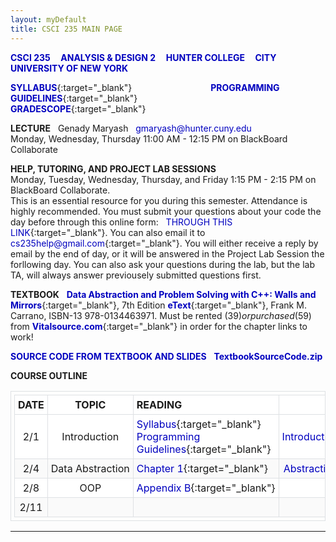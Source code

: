 ```yaml
---
layout: myDefault
title: CSCI 235 MAIN PAGE
---
```


**[CSCI 235 &nbsp; &nbsp; ANALYSIS & DESIGN 2 &nbsp; &nbsp; HUNTER COLLEGE &nbsp; &nbsp; CITY UNIVERSITY OF NEW YORK](index.html)**  
  
[**SYLLABUS**](syllabus.html){:target="_blank"}&nbsp; &nbsp; &nbsp; &nbsp; &nbsp; &nbsp; &nbsp; &nbsp; &nbsp; &nbsp; &nbsp; &nbsp; &nbsp; &nbsp; &nbsp; &nbsp;
[**PROGRAMMING GUIDELINES**](programming_guidelines.html){:target="_blank"}&nbsp; &nbsp; &nbsp; &nbsp; &nbsp; &nbsp; &nbsp; &nbsp; &nbsp; &nbsp; &nbsp; &nbsp; &nbsp; &nbsp; &nbsp; &nbsp;
[**GRADESCOPE**](https://www.gradescope.com/courses/155598 "Entry Code 9GRRD8"){:target="_blank"}  
  
**LECTURE** &nbsp; Genady Maryash &nbsp; gmaryash@hunter.cuny.edu  
Monday, Wednesday, Thursday 11:00 AM - 12:15 PM on BlackBoard Collaborate  
  
**HELP, TUTORING, AND PROJECT LAB SESSIONS**  
Monday, Tuesday, Wednesday, Thursday, and Friday 1:15 PM - 2:15 PM on BlackBoard Collaborate.  
This is an essential resource for you during this semester.  Attendance is highly recommended.  You must submit your questions about your code the day before through this online form: &nbsp; [THROUGH THIS LINK](https://forms.gle/tv39oy3brf76HjRS7){:target="_blank"}. You can also email it to [cs235help@gmail.com](cs235help@gmail.com){:target="_blank"}.  You will either receive a reply by email by the end of day, or it will be answered in the Project Lab Session the forllowing day.  You can also ask your questions during the lab, but the lab TA, will always answer previousely submitted questions first.  
    
**TEXTBOOK** &nbsp; [**Data Abstraction and Problem Solving with C++: Walls and Mirrors**](https://www.vitalsource.com/products/data-abstraction-amp-problem-solving-with-c-walls-frank-m-carrano-timothy-m-v9780134477473?term=C%2B%2B+walls+mirrors){:target="_blank"}, 7th Edition [**eText**](https://www.vitalsource.com/products/data-abstraction-amp-problem-solving-with-c-walls-frank-m-carrano-timothy-m-v9780134477473?term=C%2B%2B+walls+mirrors){:target="_blank"}, Frank M. Carrano, ISBN-13 978-0134463971. Must be rented ($39) or purchased ($59) from [**Vitalsource.com**](https://www.vitalsource.com/products/data-abstraction-amp-problem-solving-with-c-walls-frank-m-carrano-timothy-m-v9780134477473?term=C%2B%2B+walls+mirrors){:target="_blank"} in order for the chapter links to work!  
  
[**SOURCE CODE FROM TEXTBOOK AND SLIDES**](files/TextbookSourceCode.zip) &nbsp; [**TextbookSourceCode.zip**](files/TextbookSourceCode.zip)
  
**COURSE OUTLINE**  
  
 DATE | TOPIC | READING&nbsp;&nbsp;&nbsp;&nbsp;&nbsp;&nbsp;&nbsp;&nbsp;&nbsp;&nbsp;&nbsp;&nbsp;&nbsp;&nbsp;&nbsp;&nbsp;&nbsp;&nbsp;&nbsp;&nbsp;&nbsp;&nbsp;&nbsp;&nbsp;&nbsp;&nbsp;&nbsp;&nbsp;&nbsp;&nbsp; | SLIDES | ASSIGNMENTS 
 :---: | :---: | --- | :---: | ---: 
 2/1 | Introduction | [Syllabus](syllabus.html){:target="_blank"}<br/>[Programming Guidelines](programming_guidelines.html){:target="_blank"} | [Introduction](slides/01_introduction.pdf){:target="_blank"} | 
 2/4 | Data&nbsp;Abstraction | [Chapter&nbsp;1](https://bookshelf.vitalsource.com/#/books/9780134477473/epubcfi/6/30%5B%3Bvnd.vst.idref%3DP70010119250000000000000000005D9%5D!/4/2%5BP70010119250000000000000000005D9%5D/2/2%5BP7001011925000000000000000009091%5D/4%400:0){:target="_blank"} | [Abstraction](/slides/02_oop.pdf){:target="_blank"} | [**Project&nbsp;0**&nbsp;**due&nbsp;2/8**](//projects/project_0_/project_0_.html){:target="_blank"} 
 2/8 | OOP | [Appendix&nbsp;B](https://bookshelf.vitalsource.com/#/books/9780134477473/epubcfi/6/450%5B%3Bvnd.vst.idref%3DP7001011925000000000000000006BC2%5D!/4/2%5BP7001011925000000000000000006BC2%5D/2/2%5BP700101192500000000000000000E4E6%5D/4%400:0){:target="_blank"} |  | 
 2/11 |  |  |  |  
 
<!-- 

 9/3 | Inheritance | [C++&nbsp;Interlude&nbsp;1](https://bookshelf.vitalsource.com/#/books/9780134477473/epubcfi/6/48%5B%3Bvnd.vst.idref%3DP700101192500000000000000000099F%5D!/4/6%400:0){:target="_blank"} | [Inheritance](slides/03_inheritance.pdf){:target="_blank"} | [SQ&nbsp;Basic&nbsp;Inheritance&nbsp;9/14](study_questions/sq_00_Basic_Inheritance.pdf){:target="_blank"} 
 9/9 |  |  |  | 
 9/10 | Polymorphism | [C++&nbsp;Interlude&nbsp;2.4](https://bookshelf.vitalsource.com/#/books/9780134477473/epubcfi/6/106%5B%3Bvnd.vst.idref%3DP70010119250000000000000000016EA%5D!/4/6%400:0){:target="_blank"} | [Polymorphism](slides/11_polymorphism.pdf){:target="_blank"} | [SQ&nbsp;Polymorphism&nbsp;9/20](study_questions/sq_05_polymorphism.pdf){:target="_blank"}<br/>[**Project&nbsp;1**&nbsp;**due&nbsp;9/29**](projects/project_1_/project_1_.html){:target="_blank"} 
 9/14 |  |  |  | 
 9/16 | ADTs,&nbsp;Templates | [Chapters&nbsp;3.1&nbsp;and](https://bookshelf.vitalsource.com/#/books/9780134477473/epubcfi/6/86%5B%3Bvnd.vst.idref%3DP7001011925000000000000000001247%5D!/4/6%400:0){:target="_blank"} | [ADTs&nbsp;&&nbsp;Templates](slides/04_adt_templates.pdf){:target="_blank"} | 
 9/17 |  |  |  | 
 9/21 | Array&nbsp;Bag | [3.2&nbsp;Array&nbsp;Implementation](https://bookshelf.vitalsource.com/#/books/9780134477473/epubcfi/6/88%5B%3Bvnd.vst.idref%3DP700101192500000000000000000128D%5D!/4/2%5BP700101192500000000000000000128D%5D/2/2%5BP7001011925000000000000000009B14%5D/2%400:0){:target="_blank"} | [ArrayBag](slides/05_array_bag.pdf){:target="_blank"} | [SQ&nbsp;ArrayBag&nbsp;](study_questions/sq_02_ArrayBag.pdf){:target="_blank"} 
 9/23 |  |  |  | 
 9/24 | Pointers | [C++&nbsp;Interlude&nbsp;2.1,&nbsp;2.2,&nbsp;2.3,&nbsp;2.5](https://bookshelf.vitalsource.com/#/books/9780134477473/epubcfi/6/98%5B%3Bvnd.vst.idref%3DP700101192500000000000000000151A%5D!/4/2%5BP700101192500000000000000000151A%5D/2/2%5BP7001011925000000000000000009D22%5D/4%400:0){:target="_blank"} | [Pointers](slides/06_Pointers.pdf){:target="_blank"} | 
 9/29 | Link-Based<br/>Implementation | [Pointers,&nbsp;etc&nbsp;Tutorial](https://www.ntu.edu.sg/home/ehchua/programming/cpp/cp4_pointerreference.html){:target="_blank"}<br/>[Chapter&nbsp;4](https://bookshelf.vitalsource.com/#/books/9780134477473/epubcfi/6/110%5B%3Bvnd.vst.idref%3DP7001011925000000000000000001798%5D!/4/2%5BP7001011925000000000000000001798%5D/2/2%5BP7001011925000000000000000009F33%5D/4%400:0){:target="_blank"} | [LinkedBag](slides/07_LinkedBag.pdf){:target="_blank"} | [SQ&nbsp;LinkedBag&nbsp;](study_questions/sq_03_LinkedChain.pdf){:target="_blank"} 
 9/30 |  |  |  | [**Project&nbsp;2**&nbsp;**due&nbsp;10/16**](projects/project_2_/project_2_.html){:target="_blank"} 
 10/1 |  |  |  | 
 10/5 | MIDTRERM | EXAM | 1 | 
 10/7 | Copy Constructor |  | [Copy Constructor](slides/08_Copy_Constructor.pdf){:target="_blank"} | 
 10/8 |  |  |  | 
 10/12 | Lists | [Chapter&nbsp;8](https://bookshelf.vitalsource.com/#/books/9780134477473/epubcfi/6/188%5B%3Bvnd.vst.idref%3DP7001011925000000000000000002728%5D!/4/2%5BP7001011925000000000000000002728%5D/2/2%5BP700101192500000000000000000AC19%5D/4%400:0){:target="_blank"} | [Lists](slides/09_lists.pdf){:target="_blank"} | 
 10/14 |  |  | [Chapter&nbsp;9](https://bookshelf.vitalsource.com/#/books/9780134477473/epubcfi/6/202%5B%3Bvnd.vst.idref%3DP700101192500000000000000000295E%5D!/4/2%5BP700101192500000000000000000295E%5D/2/2%5BP700101192500000000000000000AE08%5D/4%400:0){:target="_blank"} | [SQ&nbsp;Lists&nbsp;](study_questions/sq_04_lists.pdf){:target="_blank"} 
 10/15 | Exception Handling | [C++&nbsp;Interlude&nbsp;3](https://bookshelf.vitalsource.com/#/books/9780134477473/epubcfi/6/162%5B%3Bvnd.vst.idref%3DP7001011925000000000000000002395%5D!/4/2%5BP7001011925000000000000000002395%5D/2/2%5BP700101192500000000000000000A90C%5D/4%400:0){:target="_blank"} | [Exception Handling](slides/10_exception_handling.pdf){:target="_blank"} | [**Project&nbsp;3**&nbsp;**due&nbsp;11/2**](projects/project_3_/project_3_.html){:target="_blank"} 
 10/19 |  |  |  | 
 10/21 | Recursion | [Chapters&nbsp;2](https://bookshelf.vitalsource.com/#/books/9780134477473/epubcfi/6/62%5B%3Bvnd.vst.idref%3DP7001011925000000000000000000BEE%5D!/4/2%5BP7001011925000000000000000000BEE%5D/2/2%5BP70010119250000000000000000095A9%5D/4%400:0){:target="_blank"}[&nbsp;&&nbsp;5&nbsp;&&nbsp;](https://bookshelf.vitalsource.com/#/books/9780134477473/epubcfi/6/128%5B%3Bvnd.vst.idref%3DP7001011925000000000000000001B70%5D!/4/2%5BP7001011925000000000000000001B70%5D/2/2%5BP700101192500000000000000000A272%5D/4%400:0){:target="_blank"}[Appendix&nbsp;E](https://bookshelf.vitalsource.com/#/books/9780134477473/epubcfi/6/496%5B%3Bvnd.vst.idref%3DP7001011925000000000000000007090%5D!/4/2%5BP7001011925000000000000000007090%5D/2/2%5BP700101192500000000000000000E8E1%5D/4%400:0){:target="_blank"}<br/>[Number&nbsp;of:&nbsp;Permutations](https://is.gd/QWt5OJ){:target="_blank"}<br/>Number&nbsp;of&nbsp;Combinations[&nbsp;1, ](https://is.gd/HC7YxX){:target="_blank"}[&nbsp;2](https://is.gd/tMWSJR){:target="_blank"} | [Recursion](slides/12_recursion.pdf){:target="_blank"}<br/>[*Recursive Drawing*](http://recursivedrawing.com/){:target="_blank"}<br/>[More Recursion](slides/13_more_recursion.pdf){:target="_blank"} | [SQ&nbsp;Recursion&nbsp;](study_questions/sq_06_recursion.pdf){:target="_blank"} 
 10/22 |  |  |  | 
 10/26 | Algorithm Efficiency | Combinations:[&nbsp;1,&nbsp;](https://is.gd/tMWSJR){:target="_blank"}[&nbsp;2,&nbsp;&nbsp;](https://is.gd/O7PUS4){:target="_blank"}<br/>[Chapter&nbsp;10](https://bookshelf.vitalsource.com/#/books/9780134477473/epubcfi/6/224%5B%3Bvnd.vst.idref%3DP7001011925000000000000000002F5A%5D!/4/2%5BP7001011925000000000000000002F5A%5D/2/2%5BP700101192500000000000000000B31A%5D/4%400:0){:target="_blank"} | [*Extra&nbsp;math*](files/binomial_coefficient.pdf){:target="_blank"}<br/>[Efficiency](slides/14_algorithm_efficiency.pdf){:target="_blank"} | [SQ&nbsp;Algorythm&nbsp;Efficiency&nbsp;](study_questions/sq_07_algorithm_efficiency.pdf){:target="_blank"} 
 10/28 |  |  |  | 
 10/29 | Searching| [Chapter&nbsp;2.4.2](https://bookshelf.vitalsource.com/#/books/9780134477473/epubcfi/6/70%5B%3Bvnd.vst.idref%3DP7001011925000000000000000000E02%5D!/4/2%5BP7001011925000000000000000000E02%5D/10%5BP7001011925000000000000000000E38%5D/2/2%5BP7001011925000000000000000009789%5D/2%400:0){:target="_blank"}<br/>[Chapter&nbsp;10.2.5](https://bookshelf.vitalsource.com/#/books/9780134477473/epubcfi/6/228%5B%3Bvnd.vst.idref%3DP7001011925000000000000000002F9C%5D!/4/2%5BP7001011925000000000000000002F9C%5D/38%5BP70010119250000000000000000030B4%5D/2/2%5BP700101192500000000000000000B426%5D/2%400:0){:target="_blank"} | [Searching](slides/15_searching.pdf){:target="_blank"} |  
 11/2 | Sorting | [Chapter&nbsp;11](https://bookshelf.vitalsource.com/#/books/9780134477473/epubcfi/6/236%5B%3Bvnd.vst.idref%3DP7001011925000000000000000003188%5D!/4/2%5BP7001011925000000000000000003188%5D/2/2%5BP700101192500000000000000000B4CD%5D/4%400:0){:target="_blank"} | [Sorting](slides/16_sorting.pdf){:target="_blank"} | [SQ&nbsp;Sorting&nbsp;&nbsp;&nbsp;&nbsp;&nbsp;](study_questions/sq_08_sorting.pdf){:target="_blank"} 
 11/4 |  |  |  | [**Project&nbsp;4**&nbsp;**due&nbsp;11/16**](projects/project_4_/project_4_.html){:target="_blank"} 
 11/5 |  |  |  | 
 11/9 | Stacks | [Chapter&nbsp;6](https://bookshelf.vitalsource.com/#/books/9780134477473/epubcfi/6/144%5B%3Bvnd.vst.idref%3DP7001011925000000000000000001F28%5D!/4/2%5BP7001011925000000000000000001F28%5D/2/2%5BP700101192500000000000000000A554%5D/4%400:0){:target="_blank"} | [Stacks](slides/17_stacks.pdf){:target="_blank"} |  
 11/11 | Stack Implementation |[Chapter&nbsp;7](https://bookshelf.vitalsource.com/#/books/9780134477473/epubcfi/6/174%5B%3Bvnd.vst.idref%3DP70010119250000000000000000025C8%5D!/4/2%5BP70010119250000000000000000025C8%5D/2/2%5BP700101192500000000000000000AAEC%5D/4%400:0){:target="_blank"}| [Stack Implementation](slides/18_stack_implementation.pdf){:target="_blank"} | [SQ&nbsp;Stacks&nbsp;&nbsp;&nbsp;&nbsp;&nbsp;](study_questions/sq_09_stacks.pdf){:target="_blank"} 
 11/12 | Queues | [Chapter&nbsp;13](https://bookshelf.vitalsource.com/#/books/9780134477473/epubcfi/6/274%5B%3Bvnd.vst.idref%3DP7001011925000000000000000003B21%5D!/4/2%5BP7001011925000000000000000003B21%5D/2/2%5BP700101192500000000000000000BCB7%5D/4%400:0){:target="_blank"} | [Queues](slides/19_queues.pdf){:target="_blank"} | 
 11/16 | Queue Implementation | [Chapter&nbsp;14](https://bookshelf.vitalsource.com/#/books/9780134477473/epubcfi/6/292%5B%3Bvnd.vst.idref%3DP7001011925000000000000000003F1B%5D!/4/2%5BP7001011925000000000000000003F1B%5D/2/2%5BP700101192500000000000000000C023%5D/4%400:0){:target="_blank"} | [Queue Implementation](slides/20_queue_implementation.pdf){:target="_blank"} | [SQ&nbsp;Queues&nbsp;&nbsp;&nbsp;&nbsp;&nbsp;](study_questions/sq_10_queues.pdf){:target="_blank"} 
 11/18 | Trees | [Chapter&nbsp;15](https://bookshelf.vitalsource.com/#/books/9780134477473/epubcfi/6/310%5B%3Bvnd.vst.idref%3DP70010119250000000000000000042F9%5D!/4/2%5BP70010119250000000000000000042F9%5D/2/2%5BP700101192500000000000000000C34F%5D/4%400:0){:target="_blank"} | [Trees](slides/21_trees.pdf){:target="_blank"} | 
 11/19 |  | SECOND | EXAM | 
 11/23 |  |  |  | [**Project&nbsp;5**&nbsp;**due&nbsp;12/13**](projects/project_5_/project_5_.html){:target="_blank"} 
 11/30 | Smart&nbsp;Pointers | [C++&nbsp;Interlude&nbsp;4](https://bookshelf.vitalsource.com/#/books/9780134477473/epubcfi/6/216%5B%3Bvnd.vst.idref%3DP7001011925000000000000000002CE7%5D!/4/2%5BP7001011925000000000000000002CE7%5D/2/2%5BP700101192500000000000000000B108%5D/4%400:0){:target="_blank"} | [Smart Pointers](slides/i4_smart_pointers.pdf){:target="_blank"} | [SQ&nbsp;Trees&nbsp;&nbsp;&nbsp;&nbsp;&nbsp;](study_questions/sq_11_trees.pdf){:target="_blank"} 
 12/2 |  |  |  | 
 12/3 | Tree Implementation | [Chapter&nbsp;16](https://bookshelf.vitalsource.com/#/books/9780134477473/epubcfi/6/324%5B%3Bvnd.vst.idref%3DP70010119250000000000000000047EF%5D!/4/2%5BP70010119250000000000000000047EF%5D/2/2%5BP700101192500000000000000000C782%5D/4%400:0){:target="_blank"} | [Tree Implementation](slides/22_tree_implementation.pdf){:target="_blank"} |  
 12/07 |  |  |  | 
 12/09 | REVIEW 1 |  |  | 
 12/10 | REVIEW 2 |  |  | 
 **12/16** | **Wednesday** | **11:30 AM** | **FINAL EXAM** | 
  
  



<br/>[*Extra&nbsp;polymorphism*](slides/11_prime_additional_polymorphism.pdf){:target="_blank"}

[**Project&nbsp;6**&nbsp;**due&nbsp;12/16**](projects/project_6_/project_6_.html){:target="_blank"} 

 12/09 | Heaps | [Chapter&nbsp;17](https://bookshelf.vitalsource.com/#/books/9780134477473/epubcfi/6/344%5B%3Bvnd.vst.idref%3DP7001011925000000000000000004C48%5D!/4/2%5BP7001011925000000000000000004C48%5D/2/2%5BP700101192500000000000000000CB0A%5D/4%400:0){:target="_blank"} | [Heaps](slides/23_heaps.pdf){:target="_blank"} | 

 12/10 | Dictionaries and Hashing | [Chapter&nbsp;18.1](https://bookshelf.vitalsource.com/#/books/9780134477473/epubcfi/6/368%5B%3Bvnd.vst.idref%3DP7001011925000000000000000005125%5D!/4/2%5BP7001011925000000000000000005125%5D/2/2%5BP700101192500000000000000000CF16%5D/2%400:0){:target="_blank"}[&nbsp;&&nbsp;18.4](https://bookshelf.vitalsource.com/#/books/9780134477473/epubcfi/6/374%5B%3Bvnd.vst.idref%3DP7001011925000000000000000005385%5D!/4/2%5BP7001011925000000000000000005385%5D/2/2%5BP700101192500000000000000000D110%5D/4%400:0){:target="_blank"} | [Dictionaries and Hashing](slides/24_dictionaries_hashing.pdf){:target="_blank"} | 

! NOT ON THIS EXAM !

[![](files/video.png)](https://www.dropbox.com/s/xlolhdjk1q0anhf/6_15.mkv?dl=0){:target="_blank"} &nbsp; &nbsp; 

[**Project&nbsp;2**&nbsp;**due&nbsp;6/10**](projects/project_2/project_2.html){:target="_blank"} 
[**Project&nbsp;1**&nbsp;**due&nbsp;9/14**](projects/project_1_/project_1_.html){:target="_blank"}


 N/A | STL | [C++&nbsp;Interlude&nbsp;8](https://bookshelf.vitalsource.com/#/books/9780134477473/epubcfi/6/428%5B%3Bvnd.vst.idref%3DP7001011925000000000000000005DB5%5D!/4/2%5BP7001011925000000000000000005DB5%5D/2%400:0){:target="_blank"} | [STL](slides/i8_stl.pdf){:target="_blank"} | 
 7/2 | Review | ( Hashing, Heaps, and STL are | NOT in the exam ) &nbsp; | [**Project&nbsp;6**&nbsp;**due&nbsp;7/6**](projects/project_6/project_6.html){:target="_blank"} 
 
 -->
  
---  
  

   
<style>table{border-collapse: collapse;}table, td, th {text-align: left;padding:5px;border: 1px solid #dee1e4;}tr:nth-child(even) {background-color: #fafafa;}tr:nth-child(odd) {background-color: #ffffff;}hr.style-six{border: 0;height: 0; border-top: 1px solid rgba(0, 0, 0, 0.1);border-bottom: 1px solid rgba(255, 255, 255, 0.3);}a:link{text-decoration: none;color: #0000BF;}a:visited{text-decoration:none;color: #0000BF;}a:hover {text-decoration: none;color:#0000FF;}a:active {text-decoration:none;color:#00007F;}</style>
